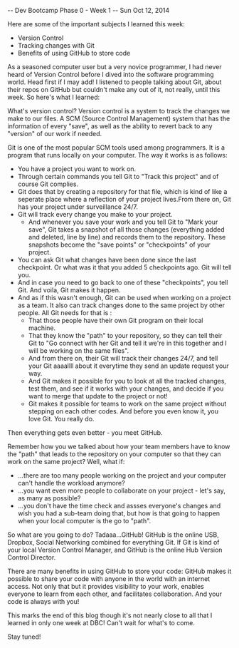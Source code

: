 -- Dev Bootcamp Phase 0 - Week 1 --
Sun Oct 12, 2014

Here are some of the important subjects I learned this week:
* Version Control
* Tracking changes with Git
* Benefits of using GitHub to store code

As a seasoned computer user but a very novice programmer, I had never heard of Version Control before I dived into the software programming world. Head first if I may add! I listened to people talking about Git, about their repos on GitHub but couldn't make any out of it, not really, until this week. So here's what I learned:

What's version control?
Version control is a system to track the changes we make to our files. A SCM (Source Control Management) system that has the information of every "save", as well as the ability to revert back to any "version" of our work if needed.

Git is one of the most popular SCM tools used among programmers. It is a program that runs locally on your computer.
The way it works is as follows:
- You have a project you want to work on.
- Through certain commands you tell Git to "Track this project" and of course Git complies.
- Git does that by creating a repository for that file, which is kind of like a seperate place where a reflection of your project lives.From there on, Git has your project under surveillance 24/7.
- Git will track every change you make to your project.
  * And whenever you save your work and you tell Git to "Mark your save", Git takes a snapshot of all those changes (everything added and deleted, line by line) and records them to the repository. These snapshots become the "save points" or "checkpoints" of your project.
- You can ask Git what changes have been done since the last checkpoint. Or what was it that you added 5 checkpoints ago. Git will tell you.
- And in case you need to go back to one of these "checkpoints", you tell Git. And voila, Git makes it happen.
- And as if this wasn't enough, Git can be used when working on a project as a team. It also can track changes done to the same project by other people. All Git needs for that is :
  * That those people have their own Git program on their local machine.
  * That they know the "path" to your repository, so they can tell their Git to "Go connect with her Git and tell it we're in this together and I will be working on the same files".
  * And from there on, their Git will track their changes 24/7, and tell your Git aaaallll about it everytime they send an update request your way.
  * And Git makes it possible for you to look at all the tracked changes, test them, and see if it works with your changes, and decide if you want to merge that update to the project or not!
  * Git makes it possible for teams to work on the same project without stepping on each other codes.
And before you even know it, you love Git. You really do.

Then everything gets even better - you meet GitHub.

Remember how you we talked about how your team members have to know the "path" that leads to the repository on your computer so that they can work on the same project? Well, what if:
- ...there are too many people working on the project and your computer can't handle the workload anymore?
- ...you want even more people to collaborate on your project - let's say, as many as possible?
- ...you don't have the time check  and assses everyone's changes and wish you had a sub-team doing that, but how is that going to happen when your local computer is the go to "path".

So what are you going to do? Tadaaa...GitHub! GitHub is the online USB, Dropbox, Social Networking combined for everything Git. If Git is kind of your local Version Control Manager, and GitHub is the online Hub Version Control Director.

There are many benefits in using GitHub to store your code:
GitHub makes it possible to share your code with anyone in the world with an internet access. Not only that but it provides visibility to your work, enables everyone to learn from each other, and facilitates collaboration. And your code is always with you!

This marks the end of this blog though it's not nearly close to all that I learned in only one week at DBC! Can't wait for what's to come.

Stay tuned!